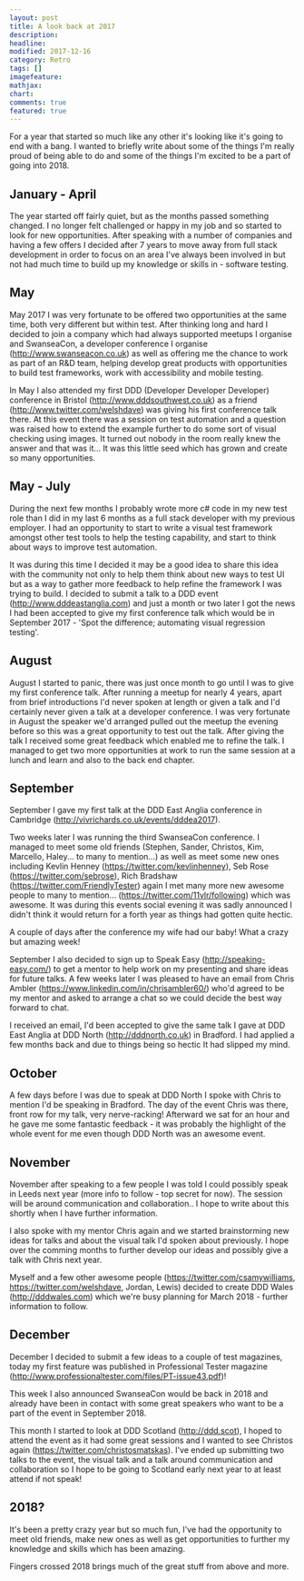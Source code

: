 ```yaml
---
layout: post
title: A look back at 2017
description: 
headline: 
modified: 2017-12-16
category: Retro
tags: []
imagefeature: 
mathjax: 
chart: 
comments: true
featured: true
---
```


For a year that started so much like any other it's looking like it's going to end with a bang. I wanted to briefly write about some of the things I'm really proud of being able to do and some of the things I'm excited to be a part of going into 2018. 

## January - April

The year started off fairly quiet, but as the months passed something changed. I no longer felt challenged or happy in my job and so started to look for new opportunities. After speaking with a number of companies and having a few offers I decided after 7 years to move away from full stack development in order to focus on an area I've always been involved in but not had much time to build up my knowledge or skills in - software testing.

## May

May 2017 I was very fortunate to be offered two opportunities at the same time, both very different but within test. After thinking long and hard I decided to join a company which had always supported meetups I organise and SwanseaCon, a developer conference I organise (http://www.swanseacon.co.uk) as well as offering me the chance to work as part of an R&D team, helping develop great products with opportunities to build test frameworks, work with accessibility and mobile testing. 

In May I also attended my first DDD (Developer Developer Developer) conference in Bristol (http://www.dddsouthwest.co.uk) as a friend (http://www.twitter.com/welshdave) was giving his first conference talk there. At this event there was a session on test automation and a question was raised how to extend the example further to do some sort of visual checking using images. It turned out nobody in the room really knew the answer and that was it... It was this little seed which has grown and create so many opportunities.

## May - July

During the next few months I probably wrote more c# code in my new test role than I did in my last 6 months as a full stack developer with my previous employer. I had an opportunity to start to write a visual test framework amongst other test tools to help the testing capability, and start to think about ways to improve test automation.

It was during this time I decided it may be a good idea to share this idea with the community not only to help them think about new ways to test UI but as a way to gather more feedback to help refine the framework I was trying to build. I decided to submit a talk to a DDD event (http://www.dddeastanglia.com) and just a month or two later I got the news I had been accepted to give my first conference talk which would be in September 2017 - 'Spot the difference; automating visual regression testing'.

## August 

August I started to panic, there was just once month to go until I was to give my first conference talk. After running a meetup for nearly 4 years, apart from brief introductions I'd never spoken at length or given a talk and I'd certainly never given a talk at a developer conference. I was very fortunate in August the speaker we'd arranged pulled out the meetup the evening before so this was a great opportunity to test out the talk. After giving the talk I received some great feedback which enabled me to refine the talk. I managed to get two more opportunities at work to run the same session at a lunch and learn and also to the back end chapter.

## September 

September I gave my first talk at the DDD East Anglia conference in Cambridge (http://vivrichards.co.uk/events/dddea2017). 

Two weeks later I was running the third SwanseaCon conference. I managed to meet some old friends (Stephen, Sander, Christos, Kim, Marcello, Haley... to many to mention...) as well as meet some new ones including Kevlin Henney (https://twitter.com/kevlinhenney), Seb Rose (https://twitter.com/sebrose), Rich Bradshaw (https://twitter.com/FriendlyTester) again I met many more new awesome people to many to mention... (https://twitter.com/11vlr/following) which was awesome. It was during this events social evening it was sadly announced I didn't think it would return for a forth year as things had gotten quite hectic. 

A couple of days after the conference my wife had our baby! What a crazy but amazing week!

September I also decided to sign up to Speak Easy (http://speaking-easy.com/) to get a mentor to help work on my presenting and share ideas for future talks. A few weeks later I was pleased to have an email from Chris Ambler (https://www.linkedin.com/in/chrisambler60/) who'd agreed to be my mentor and asked to arrange a chat so we could decide the best way forward to chat.

I received an email, I'd been accepted to give the same talk I gave at DDD East Anglia at DDD North (http://dddnorth.co.uk) in Bradford. I had applied a few months back and due to things being so hectic It had slipped my mind. 

## October

A few days before I was due to speak at DDD North I spoke with Chris to mention I'd be speaking in Bradford. The day of the event Chris was there, front row for my talk, very nerve-racking! Afterward we sat for an hour and he gave me some fantastic feedback - it was probably the highlight of the whole event for me even though DDD North was an awesome event.

## November

November after speaking to a few people I was told I could possibly speak in Leeds next year (more info to follow - top secret for now). The session will be around communication and collaboration.. I hope to write about this shortly when I have further information. 

I also spoke with my mentor Chris again and we started brainstorming new ideas for talks and about the visual talk I'd spoken about previously. I hope over the comming months to further develop our ideas and possibly give a talk with Chris next year.

Myself and a few other awesome people (https://twitter.com/csamywilliams, https://twitter.com/welshdave, Jordan, Lewis) decided to create DDD Wales (http://dddwales.com) which we're busy planning for March 2018 - further information to follow.

## December 

December I decided to submit a few ideas to a couple of test magazines, today my first feature was published in Professional Tester magazine (http://www.professionaltester.com/files/PT-issue43.pdf)!

This week I also announced SwanseaCon would be back in 2018 and already have been in contact with some great speakers who want to be a part of the event in September 2018. 

This month I started to look at DDD Scotland (http://ddd.scot), I hoped to attend the event as it had some great sessions and I wanted to see Christos again (https://twitter.com/christosmatskas). I've ended up submitting two talks to the event, the visual talk and a talk around communication and collaboration so I hope to be going to Scotland early next year to at least attend if not speak!

## 2018?
It's been a pretty crazy year but so much fun, I've had the opportunity to meet old friends, make new ones as well as get opportunities to further my knowledge and skills which has been amazing.

Fingers crossed 2018 brings much of the great stuff from above and more.
